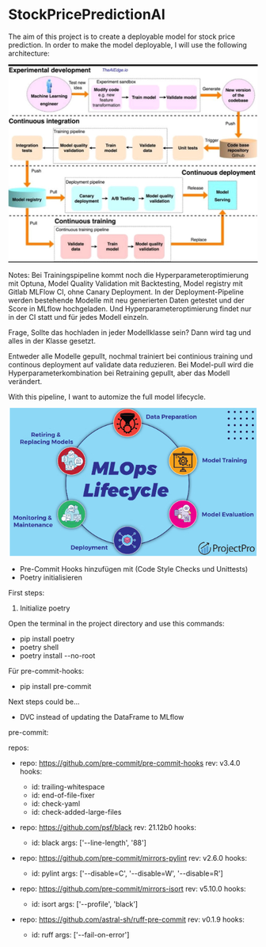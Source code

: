# StockPricePredictionAI

The aim of this project is to create a deployable model for stock price prediction. In order to make the model deployable, I will use the following architecture:


<img src="Software Architecture.jpg">


Notes: Bei Trainingspipeline kommt noch die Hyperparameteroptimierung mit Optuna, Model Quality Validation mit Backtesting, Model registry mit Gitlab MLFlow CI, ohne Canary Deployment. In der Deployment-Pipeline werden bestehende Modelle mit neu generierten Daten getestet und der Score in MLflow hochgeladen. Und Hyperparameteroptimierung findet nur in der CI statt und für jedes Modell einzeln.

Frage, Sollte das hochladen in jeder Modellklasse sein? Dann wird tag und alles in der Klasse gesetzt.

Entweder alle Modelle gepullt, nochmal trainiert bei continious training und continous deployment auf validate data reduzieren. Bei Model-pull wird die Hyperparameterkombination bei Retraining gepullt, aber das Modell verändert.


With this pipeline, I want to automize the full model lifecycle.

<img src="MLOps_Lifecycle.png">

- Pre-Commit Hooks hinzufügen mit (Code Style Checks und Unittests)
- Poetry initialisieren


First steps:

1. Initialize poetry

Open the terminal in the project directory and use this commands:

- pip install poetry
- poetry shell
- poetry install --no-root


Für pre-commit-hooks:

- pip install pre-commit


Next steps could be...

- DVC instead of updating the DataFrame to MLflow

pre-commit:


repos:
- repo: https://github.com/pre-commit/pre-commit-hooks
  rev: v3.4.0
  hooks:
  - id: trailing-whitespace
  - id: end-of-file-fixer
  - id: check-yaml
  - id: check-added-large-files

- repo: https://github.com/psf/black
  rev: 21.12b0
  hooks:
  - id: black
    args: ['--line-length', '88']

- repo: https://github.com/pre-commit/mirrors-pylint
  rev: v2.6.0
  hooks:
  - id: pylint
    args: ['--disable=C', '--disable=W', '--disable=R']

- repo: https://github.com/pre-commit/mirrors-isort
  rev: v5.10.0
  hooks:
  - id: isort
    args: ['--profile', 'black']

- repo: https://github.com/astral-sh/ruff-pre-commit
  rev: v0.1.9
  hooks:
  - id: ruff
    args: ['--fail-on-error']

